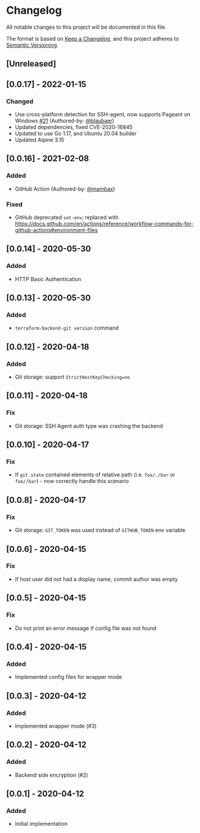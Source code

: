 # Changelog
All notable changes to this project will be documented in this file.

The format is based on [Keep a Changelog](https://keepachangelog.com/en/1.0.0/),
and this project adheres to [Semantic Versioning](https://semver.org/spec/v2.0.0.html).

## [Unreleased]

## [0.0.17] - 2022-01-15

### Changed

- Use cross-platform detection for SSH-agent, now supports Pageant on Windows [#21](https://github.com/plumber-cd/terraform-backend-git/pull/21) (Authored-by: [@blaubaer](https://github.com/blaubaer))
- Updated dependencies, fixed CVE-2020-16845
- Updated to use Go 1.17, and Ubuntu 20.04 builder
- Updated Alpine 3.15

## [0.0.16] - 2021-02-08

### Added

- GitHub Action (Authored-by: [@mambax](https://github.com/mambax))

### Fixed

- GitHub deprecated `set-env`; replaced with https://docs.github.com/en/actions/reference/workflow-commands-for-github-actions#environment-files

## [0.0.14] - 2020-05-30

### Added

- HTTP Basic Authentication

## [0.0.13] - 2020-05-30

### Added

- `terraform-backend-git version` command

## [0.0.12] - 2020-04-18

### Added

- Git storage: support `StrictHostKeyChecking=no`

## [0.0.11] - 2020-04-18

### Fix

- Git storage: SSH Agent auth type was crashing the backend

## [0.0.10] - 2020-04-17

### Fix

- If `git.state` contained elements of relative path (i.e. `foo/./bar` or `foo//bar`) - now correctly handle this scenario

## [0.0.8] - 2020-04-17

### Fix

- Git storage: `GIT_TOKEN` was used instead of `GITHUB_TOKEN` env variable

## [0.0.6] - 2020-04-15

### Fix

- If host user did not had a display name, commit author was empty

## [0.0.5] - 2020-04-15

### Fix

- Do not print an error message if config file was not found

## [0.0.4] - 2020-04-15

### Added

- Implemented config files for wrapper mode

## [0.0.3] - 2020-04-12

### Added

- Implemented wrapper mode (#3)

## [0.0.2] - 2020-04-12

### Added

- Backend side encryption (#2)

## [0.0.1] - 2020-04-12

### Added

- Initial implementation
